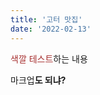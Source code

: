 ```yaml
---
title: '고터 맛집'
date: '2022-02-13'
---
```


<span style="color: #a62e2e">색깔 테스트</span>하는 내용

마크업**도 되냐?**

<br>
